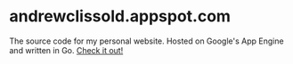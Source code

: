 andrewclissold.appspot.com
==========================

The source code for my personal website. Hosted on Google's App Engine and
written in Go. [Check it out!](http://andrewclissold.appspot.com/)
